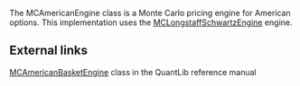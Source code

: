 The MCAmericanEngine class is a Monte Carlo pricing engine for American options.  This implementation uses the [MCLongstaffSchwartzEngine](MCLongstaffSchwartzEngine.md) engine.

## External links ##
[MCAmericanBasketEngine](http://quantlib.org/reference/class_quant_lib_1_1_m_c_american_basket_engine.html) class in the QuantLib reference manual